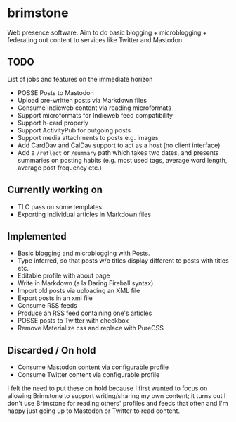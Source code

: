 # brimstone
Web presence software. Aim to do basic blogging + microblogging + federating out content to services like Twitter and Mastodon

## TODO
List of jobs and features on the immediate horizon

* POSSE Posts to Mastodon
* Upload pre-written posts via Markdown files
* Consume Indieweb content via reading microformats
* Support microformats for Indieweb feed compatibility
* Support h-card properly
* Support ActivityPub for outgoing posts
* Support media attachments to posts e.g. images
* Add CardDav and CalDav support to act as a host (no client interface)
* Add a `/reflect` or `/summary` path which takes two dates, and presents summaries on posting habits (e.g. most used tags, average word length, average post frequency etc.)

## Currently working on
* TLC pass on some templates
* Exporting individual articles in Markdown files

## Implemented
* Basic blogging and microblogging with Posts.
* Type inferred, so that posts w/o titles display different to posts with titles etc.
* Editable profile with about page
* Write in Markdown (a la Daring Fireball syntax)
* Import old posts via uploading an XML file
* Export posts in an xml file
* Consume RSS feeds
* Produce an RSS feed containing one's articles
* POSSE posts to Twitter with checkbox
* Remove Materialize css and replace with PureCSS

## Discarded / On hold
* Consume Mastodon content via configurable profile
* Consume Twitter content via configurable profile

I felt the need to put these on hold because I first wanted to focus on allowing Brimstone to support writing/sharing my own content; it turns out I don't use Brimstone for reading others' profiles and feeds that often and I'm happy just going up to Mastodon or Twitter to read content.
